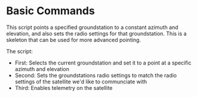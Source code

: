 # Basic Commands

This script points a specified groundstation to a constant azimuth and elevation, and also sets the radio settings for that groundstation. This is a skeleton that can be used for more advanced pointing.

The script: 
 - First: Selects the current groundstation and set it to a point at a specific azimuth and elevation
 - Second: Sets the groundstations radio settings to match the radio settings of the satellite we'd like to communciate with
 - Third: Enables telemetry on the satellite